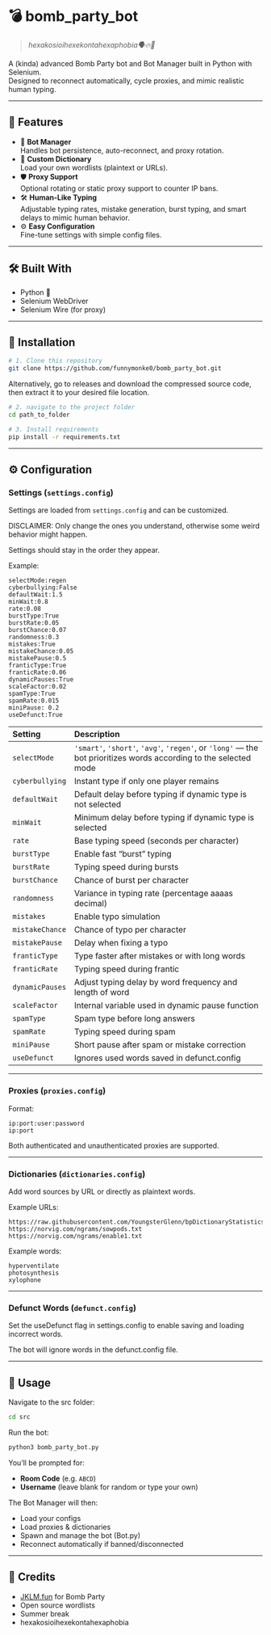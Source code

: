 # 💣 bomb_party_bot  
> *hexakosioihexekontahexaphobia🗣️🔥💯*

A (kinda) advanced Bomb Party bot and Bot Manager built in Python with Selenium.  
Designed to reconnect automatically, cycle proxies, and mimic realistic human typing.

---

## 🚀 Features

- 🤖 **Bot Manager**  
  Handles bot persistence, auto-reconnect, and proxy rotation.
- 📖 **Custom Dictionary**  
  Load your own wordlists (plaintext or URLs).
- 🛡️ **Proxy Support**  
  Optional rotating or static proxy support to counter IP bans.
- 🛠️ **Human-Like Typing**  
  Adjustable typing rates, mistake generation, burst typing, and smart delays to mimic human behavior.
- ⚙️ **Easy Configuration**  
  Fine-tune settings with simple config files.

---

## 🛠️ Built With

- Python 🐍
- Selenium WebDriver
- Selenium Wire (for proxy)

---

## 🧩 Installation

```bash
# 1. Clone this repository
git clone https://github.com/funnymonke0/bomb_party_bot.git
```

Alternatively, go to releases and download the compressed source code, then extract it to your desired file location.

```bash
# 2. navigate to the project folder
cd path_to_folder

# 3. Install requirements
pip install -r requirements.txt
```

---

## ⚙️ Configuration

### Settings (`settings.config`)

Settings are loaded from `settings.config` and can be customized. 

DISCLAIMER: Only change the ones you understand, otherwise some weird behavior might happen. 

Settings should stay in the order they appear.

Example:

```
selectMode:regen
cyberbullying:False
defaultWait:1.5
minWait:0.8
rate:0.08
burstType:True
burstRate:0.05
burstChance:0.07
randomness:0.3
mistakes:True
mistakeChance:0.05
mistakePause:0.5
franticType:True
franticRate:0.06
dynamicPauses:True
scaleFactor:0.02
spamType:True
spamRate:0.015
miniPause: 0.2
useDefunct:True
```

| Setting | Description |
| :------ | :----------- |
| `selectMode` | `'smart'`, `'short'`, `'avg'`, `'regen'`, or `'long'` — the bot prioritizes words according to the selected mode |
| `cyberbullying` | Instant type if only one player remains |
| `defaultWait` | Default delay before typing if dynamic type is not selected |
| `minWait` | Minimum delay before typing if dynamic type is selected |
| `rate` | Base typing speed (seconds per character) |
| `burstType` | Enable fast “burst” typing |
| `burstRate` | Typing speed during bursts |
| `burstChance` | Chance of burst per character |
| `randomness` | Variance in typing rate (percentage aaaas decimal) |
| `mistakes` | Enable typo simulation |
| `mistakeChance` | Chance of typo per character |
| `mistakePause` | Delay when fixing a typo |
| `franticType` | Type faster after mistakes or with long words |
| `franticRate` | Typing speed during frantic |
| `dynamicPauses` | Adjust typing delay by word frequency and length of word |
| `scaleFactor` | Internal variable used in dynamic pause function |
| `spamType` | Spam type before long answers |
| `spamRate` | Typing speed during spam |
| `miniPause` | Short pause after spam or mistake correction |
| `useDefunct` | Ignores used words saved in defunct.config |

---

### Proxies (`proxies.config`)

Format:

```
ip:port:user:password
ip:port
```

Both authenticated and unauthenticated proxies are supported.

---

### Dictionaries (`dictionaries.config`)

Add word sources by URL or directly as plaintext words.

Example URLs:

```
https://raw.githubusercontent.com/YoungsterGlenn/bpDictionaryStatistics/master/dictionary.txt
https://norvig.com/ngrams/sowpods.txt
https://norvig.com/ngrams/enable1.txt
```

Example words:

```
hyperventilate
photosynthesis
xylophone
```

---

### Defunct Words (`defunct.config`)

Set the useDefunct flag in settings.config to enable saving and loading incorrect words.

The bot will ignore words in the defunct.config file.

---

## 🏃 Usage

Navigate to the src folder:

```bash
cd src
```

Run the bot:

```bash
python3 bomb_party_bot.py
```

You’ll be prompted for:

- **Room Code** (e.g. `ABCD`)  
- **Username** (leave blank for random or type your own)

The Bot Manager will then:

- Load your configs  
- Load proxies & dictionaries  
- Spawn and manage the bot (Bot.py)  
- Reconnect automatically if banned/disconnected  

---

## 🙏 Credits

- [JKLM.fun](https://jklm.fun) for Bomb Party  
- Open source wordlists  
- Summer break  
- hexakosioihexekontahexaphobia  
